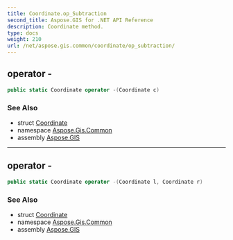 ```yaml
---
title: Coordinate.op_Subtraction
second_title: Aspose.GIS for .NET API Reference
description: Coordinate method. 
type: docs
weight: 210
url: /net/aspose.gis.common/coordinate/op_subtraction/
---
```

## operator -

```csharp
public static Coordinate operator -(Coordinate c)
```

### See Also

* struct [Coordinate](../)
* namespace [Aspose.Gis.Common](../../coordinate/)
* assembly [Aspose.GIS](../../../)

---

## operator -

```csharp
public static Coordinate operator -(Coordinate l, Coordinate r)
```

### See Also

* struct [Coordinate](../)
* namespace [Aspose.Gis.Common](../../coordinate/)
* assembly [Aspose.GIS](../../../)


